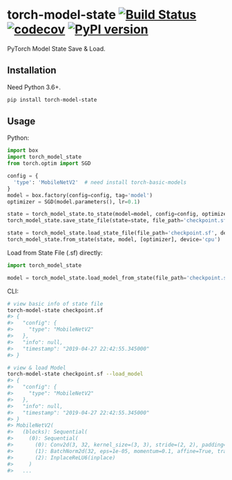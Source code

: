 # torch-model-state [![Build Status](https://travis-ci.com/FebruaryBreeze/torch-model-state.svg?branch=master)](https://travis-ci.com/FebruaryBreeze/torch-model-state) [![codecov](https://codecov.io/gh/FebruaryBreeze/torch-model-state/branch/master/graph/badge.svg)](https://codecov.io/gh/FebruaryBreeze/torch-model-state) [![PyPI version](https://badge.fury.io/py/torch-model-state.svg)](https://pypi.org/project/torch-model-state/)

PyTorch Model State Save & Load.

## Installation

Need Python 3.6+.

```bash
pip install torch-model-state
```

## Usage

Python:

```python
import box
import torch_model_state
from torch.optim import SGD

config = {
  'type': 'MobileNetV2'  # need install torch-basic-models
}
model = box.factory(config=config, tag='model')
optimizer = SGD(model.parameters(), lr=0.1)

state = torch_model_state.to_state(model=model, config=config, optimizers=[optimizer])
torch_model_state.save_state_file(state=state, file_path='checkpoint.sf')

state = torch_model_state.load_state_file(file_path='checkpoint.sf', device='cpu')
torch_model_state.from_state(state, model, [optimizer], device='cpu')
```

Load from State File (.sf) directly:

```python
import torch_model_state

model = torch_model_state.load_model_from_state(file_path='checkpoint.sf', device='cpu')
```

CLI:

```bash
# view basic info of state file
torch-model-state checkpoint.sf
#> {
#>   "config": {
#>     "type": "MobileNetV2"
#>   },
#>   "info": null,
#>   "timestamp": "2019-04-27 22:42:55.345000"
#> }

# view & load Model
torch-model-state checkpoint.sf --load_model
#> {
#>   "config": {
#>     "type": "MobileNetV2"
#>   },
#>   "info": null,
#>   "timestamp": "2019-04-27 22:42:55.345000"
#> }
#> MobileNetV2(
#>   (blocks): Sequential(
#>     (0): Sequential(
#>       (0): Conv2d(3, 32, kernel_size=(3, 3), stride=(2, 2), padding=(1, 1), bias=False)
#>       (1): BatchNorm2d(32, eps=1e-05, momentum=0.1, affine=True, track_running_stats=True)
#>       (2): InplaceReLU6(inplace)
#>     )
#>   ...
```
